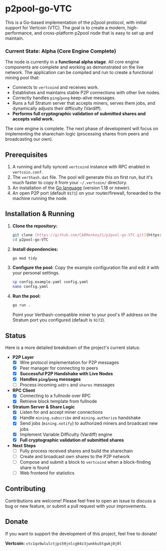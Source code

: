 # p2pool-go-VTC

This is a Go-based implementation of the p2pool protocol, with initial support for Vertcoin (VTC). The goal is to create a modern, high-performance, and cross-platform p2pool node that is easy to set up and maintain.

### Current State: Alpha (Core Engine Complete)

The node is currently in a **functional alpha stage**. All core engine components are complete and working as demonstrated on the live network. The application can be compiled and run to create a functional mining pool that:
* Connects to `vertcoind` and receives work.
* Establishes and maintains stable P2P connections with other live nodes.
* Correctly handles `ping`/`pong` keep-alive messages.
* Runs a full Stratum server that accepts miners, serves them jobs, and dynamically adjusts their difficulty (Vardiff).
* **Performs full cryptographic validation of submitted shares and accepts valid work.**

The core engine is complete. The next phase of development will focus on implementing the sharechain logic (processing shares from peers and broadcasting our own).

## Prerequisites

1.  A running and fully synced `vertcoind` instance with RPC enabled in `vertcoin.conf`.
2.  The `verthash.dat` file. The pool will generate this on first run, but it's much faster to copy it from your `~/.vertcoin/` directory.
3.  An installation of the [Go language](https://go.dev/doc/install) (version 1.18 or newer).
4.  An open P2P port (default `9171`) on your router/firewall, forwarded to the machine running the node.

## Installation & Running

1.  **Clone the repository:**
    ```bash
    git clone [https://github.com/CADMonkey21/p2pool-go-VTC.git](https://github.com/CADMonkey21/p2pool-go-VTC.git)
    cd p2pool-go-VTC
    ```

2.  **Install dependencies:**
    ```bash
    go mod tidy
    ```

3.  **Configure the pool:**
    Copy the example configuration file and edit it with your personal settings.
    ```bash
    cp config.example.yaml config.yaml
    nano config.yaml
    ```

4.  **Run the pool:**
    ```bash
    go run .
    ```
    Point your Verthash-compatible miner to your pool's IP address on the Stratum port you configured (default is `9172`).

## Status

Here is a more detailed breakdown of the project's current status:

-   **P2P Layer**
    -   [x] Wire protocol implementation for P2P messages
    -   [x] Peer manager for connecting to peers
    -   [x] **Successful P2P Handshake with Live Nodes**
    -   [x] **Handles `ping`/`pong` messages**
    -   [ ] Process incoming `addrs` and `shares` messages
-   **RPC Client**
    -   [x] Connecting to a fullnode over RPC
    -   [x] Retrieve block template from fullnode
-   **Stratum Server & Share Logic**
    -   [x] Listen for and accept miner connections
    -   [x] Handle `mining.subscribe` and `mining.authorize` handshake
    -   [x] Send jobs (`mining.notify`) to authorized miners and broadcast new jobs
    -   [x] Implement Variable Difficulty (Vardiff) engine
    -   [x] **Full cryptographic validation of submitted shares**
-   **Next Steps**
    -   [ ] Fully process received shares and build the sharechain
    -   [ ] Create and broadcast own shares to the P2P network
    -   [ ] Compose and submit a block to `vertcoind` when a block-finding share is found
    -   [ ] Web frontend for statistics

## Contributing

Contributions are welcome! Please feel free to open an issue to discuss a bug or new feature, or submit a pull request with your improvements.

## Donate

If you want to support the development of this project, feel free to donate!

**Vertcoin:** `vtc1qx9wlulctjps59jnlcg04z3jwnkku5tgwkj0j0l`

